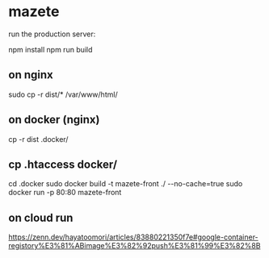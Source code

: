 # mazete

run the production server:

npm install
npm run build

## on nginx
sudo cp -r dist/* /var/www/html/

## on docker (nginx)
cp -r dist .docker/
## cp .htaccess docker/
cd .docker
sudo docker build -t mazete-front ./ --no-cache=true
sudo docker run -p 80:80 mazete-front

## on cloud run
https://zenn.dev/hayatoomori/articles/83880221350f7e#google-container-registory%E3%81%ABimage%E3%82%92push%E3%81%99%E3%82%8B